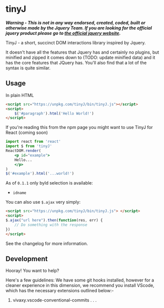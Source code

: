 # tinyJ
***Warning - This is not in any way endorsed, created, coded, built or otherwise made by the Jquery Team. If you are looking for the official jquery product please go to [the official jquery website](https://jquery.com).***

TinyJ - a short, succinct DOM interactions library inspired by Jquery. 

It doesn't have all the features that Jquery has and certainly no plugins, but minified and zipped it comes down to (TODO: update minified data) and it has the core features that JQuery has. You'll also find that a lot of the syntax is quite similar.

## Usage
In plain HTML
```html
<script src="https://unpkg.com/tinyJ/bin/tinyJ.js"></script>
<script>
    $('#paragraph').html('Hello World!')
</script>
```

If you're reading this from the npm page you might want to use 
TinyJ for React (coming soon)
```jsx
import react from 'react'
import $ from 'tinyJ'
ReactDOM.render(
    <p id="example">
    Hello...
    </p>
)
$('#example').html('...world!')
```

As of `0.1.1` only byId selection is available:
* `idname`

You can also use `$.ajax` very simply:

```html
<script src="https://unpkg.com/tinyJ/bin/tinyJ.js"> </script>
<script>
$.ajax("url here").then(function(res, err) {
    // Do something with the response
})
</script>
```
See the changelog for more information.

## Development

Hooray! You want to help? 

Here's a few guidelines:
We have some git hooks installed, however for a cleaner experience in this dimension, we recommend you install VScode, which has the necessary extensions outlined below:-
1. vivaxy.vscode-conventional-commits
.
.
.

